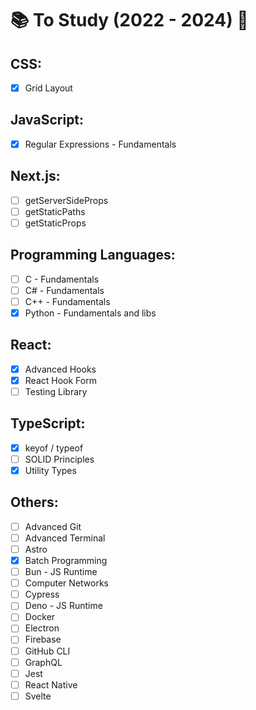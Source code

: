 # 📚 To Study (2022 - 2024) 🚀

## CSS:

- [x] Grid Layout

## JavaScript:

- [x] Regular Expressions - Fundamentals

## Next.js:

- [ ] getServerSideProps
- [ ] getStaticPaths
- [ ] getStaticProps

## Programming Languages:

- [ ] C - Fundamentals
- [ ] C# - Fundamentals
- [ ] C++ - Fundamentals
- [x] Python - Fundamentals and libs

## React:

- [x] Advanced Hooks
- [x] React Hook Form
- [ ] Testing Library

## TypeScript:

- [x] keyof / typeof
- [ ] SOLID Principles
- [x] Utility Types

## Others:

- [ ] Advanced Git
- [ ] Advanced Terminal
- [ ] Astro
- [x] Batch Programming
- [ ] Bun - JS Runtime
- [ ] Computer Networks
- [ ] Cypress
- [ ] Deno - JS Runtime
- [ ] Docker
- [ ] Electron
- [ ] Firebase
- [ ] GitHub CLI
- [ ] GraphQL
- [ ] Jest
- [ ] React Native
- [ ] Svelte
